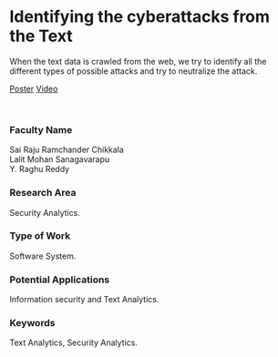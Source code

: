 # Identifying the cyberattacks from the Text

When the text data is crawled from the web, we try to identify all the different types of possible attacks and try to neutralize the attack.

[Poster](04.%20Identifying%20the%20cyberattacks%20from%20the%20Text.pdf)
[Video](https://youtu.be/ilASz0oklDY)

<br>


### Faculty Name

Sai Raju Ramchander Chikkala<br>
Lalit Mohan Sanagavarapu<br>
Y. Raghu Reddy


### Research Area

Security Analytics.


### Type of Work

Software System.


### Potential Applications

Information security and Text Analytics.


### Keywords

Text Analytics, Security Analytics.
